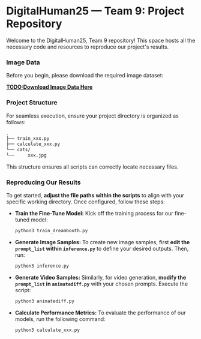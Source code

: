 # DigitalHuman25 — Team 9: Project Repository

Welcome to the DigitalHuman25, Team 9 repository! This space hosts all the necessary code and resources to reproduce our project's results.

### Image Data

Before you begin, please download the required image dataset:

[**TODO:Download Image Data Here**](TODO_DOWNLOAD_LINK_HERE)

### Project Structure

For seamless execution, ensure your project directory is organized as follows:
```bash
.
├── train_xxx.py
├── calculate_xxx.py
└── cats/
└──     xxx.jpg
```
This structure ensures all scripts can correctly locate necessary files.

### Reproducing Our Results

To get started, **adjust the file paths within the scripts** to align with your specific working directory. Once configured, follow these steps:

* **Train the Fine-Tune Model:**
    Kick off the training process for our fine-tuned model:
    ```bash
    python3 train_dreambooth.py
    ```
* **Generate Image Samples:**
    To create new image samples, first **edit the `prompt_list` within `inference.py`** to define your desired outputs. Then, run:
    ```bash
    python3 inference.py
    ```
* **Generate Video Samples:**
    Similarly, for video generation, **modify the `prompt_list` in `animatediff.py`** with your chosen prompts. Execute the script:
    ```bash
    python3 animatediff.py
    ```
* **Calculate Performance Metrics:**
    To evaluate the performance of our models, run the following command:
    ```bash
    python3 calculate_xxx.py
    ```
